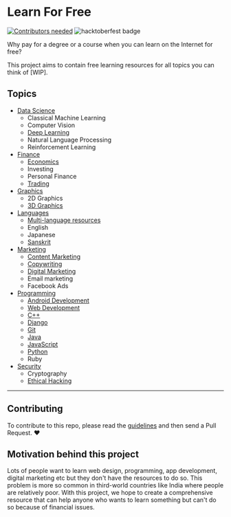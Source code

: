 # Learn For Free

[![Contributors needed](https://img.shields.io/badge/contributors-needed-yellow.svg)](CONTRIBUTING.md) ![hacktoberfest badge](https://img.shields.io/github/hacktoberfest/2019/aviaryan/learn-for-free)

Why pay for a degree or a course when you can learn on the Internet for free? 

This project aims to contain free learning resources for all topics you can think of [WIP]. 

## Topics

* [Data Science](data_science.md)
	* Classical Machine Learning
	* Computer Vision
	* [Deep Learning](data_science.md#deep-learning)
	* Natural Language Processing
	* Reinforcement Learning
* [Finance](finance.md)
	* [Economics](finance.md#economics)
	* Investing
	* Personal Finance
	* [Trading](finance.md#trading)
* [Graphics](graphics.md)
	* 2D Graphics
	* [3D Graphics](graphics.md#3d-graphics)
* [Languages](languages.md)
	* [Multi-language resources](languages.md#multi)
	* English
	* Japanese
	* [Sanskrit](languages.md#sanskrit)
* [Marketing](marketing.md)
	* [Content Marketing](marketing.md#content-marketing)
	* [Copywriting](marketing.md#copywriting)
	* [Digital Marketing](marketing.md#digital-marketing)
	* Email marketing
	* Facebook Ads
* [Programming](programming.md)
	* [Android Development](programming.md#android-development)
	* [Web Development](programming.md#web-development)
	* [C++](programming.md#cpp)
	* [Django](programming.md#django)
	* [Git](programming.md#git)
	* [Java](programming.md#java)
	* [JavaScript](programming.md#javascript)
	* [Python](programming.md#python)
	* Ruby
* [Security](security.md)
	* Cryptography
	* [Ethical Hacking](security.md#ethical-hacking)

------

## Contributing

To contribute to this repo, please read the [guidelines](CONTRIBUTING.md) and then send a Pull Request. ❤️

## Motivation behind this project

Lots of people want to learn web design, programming, app development, digital marketing etc but they don't have the resources to do so. This problem is more so common in third-world countries like India where people are relatively poor. With this project, we hope to create a comprehensive resource that can help anyone who wants to learn something but can't do so because of financial issues.
